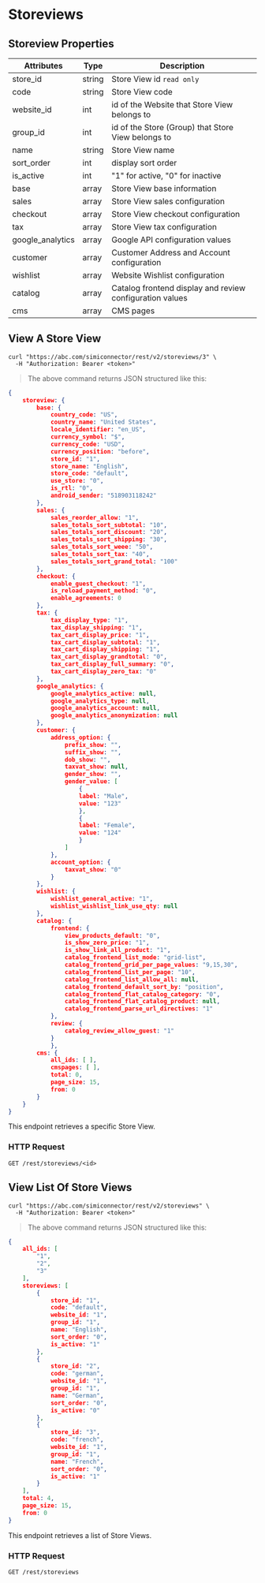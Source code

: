 # Storeviews

## Storeview Properties

Attributes| Type| Description
--------- | ------- | -----------
store_id | string | Store View id <code>read only</code>
code | string | Store View code
website_id | int | id of the Website that Store View belongs to
group_id | int | id of the Store (Group) that Store View belongs to
name | string | Store View name
sort_order | int | display sort order
is_active | int | "1" for active, "0" for inactive
base | array | Store View base information
sales | array | Store View sales configuration
checkout | array | Store View checkout configuration
tax | array | Store View tax configuration
google_analytics | array | Google API configuration values
customer | array | Customer Address and Account configuration
wishlist | array | Website Wishlist configuration
catalog | array | Catalog frontend display and review configuration values
cms | array | CMS pages

## View A Store View

```shell
curl "https://abc.com/simiconnector/rest/v2/storeviews/3" \
  -H "Authorization: Bearer <token>"
```

> The above command returns JSON structured like this:

```json
{
	storeview: {
		base: {
			country_code: "US",
			country_name: "United States",
			locale_identifier: "en_US",
			currency_symbol: "$",
			currency_code: "USD",
			currency_position: "before",
			store_id: "1",
			store_name: "English",
			store_code: "default",
			use_store: "0",
			is_rtl: "0",
			android_sender: "518903118242"
		},
		sales: {
			sales_reorder_allow: "1",
			sales_totals_sort_subtotal: "10",
			sales_totals_sort_discount: "20",
			sales_totals_sort_shipping: "30",
			sales_totals_sort_weee: "50",
			sales_totals_sort_tax: "40",
			sales_totals_sort_grand_total: "100"
		},
		checkout: {
			enable_guest_checkout: "1",
			is_reload_payment_method: "0",
			enable_agreements: 0
		},
		tax: {
			tax_display_type: "1",
			tax_display_shipping: "1",
			tax_cart_display_price: "1",
			tax_cart_display_subtotal: "1",
			tax_cart_display_shipping: "1",
			tax_cart_display_grandtotal: "0",
			tax_cart_display_full_summary: "0",
			tax_cart_display_zero_tax: "0"
		},
		google_analytics: {
			google_analytics_active: null,
			google_analytics_type: null,
			google_analytics_account: null,
			google_analytics_anonymization: null
		},
		customer: {
			address_option: {
				prefix_show: "",
				suffix_show: "",
				dob_show: "",
				taxvat_show: null,
				gender_show: "",
				gender_value: [
					{
					label: "Male",
					value: "123"
					},
					{
					label: "Female",
					value: "124"
					}
				]
			},
			account_option: {
				taxvat_show: "0"
			}
		},
		wishlist: {
			wishlist_general_active: "1",
			wishlist_wishlist_link_use_qty: null
		},
		catalog: {
			frontend: {
				view_products_default: "0",
				is_show_zero_price: "1",
				is_show_link_all_product: "1",
				catalog_frontend_list_mode: "grid-list",
				catalog_frontend_grid_per_page_values: "9,15,30",
				catalog_frontend_list_per_page: "10",
				catalog_frontend_list_allow_all: null,
				catalog_frontend_default_sort_by: "position",
				catalog_frontend_flat_catalog_category: "0",
				catalog_frontend_flat_catalog_product: null,
				catalog_frontend_parse_url_directives: "1"
			},
			review: {
				catalog_review_allow_guest: "1"
			}
			},
		cms: {
			all_ids: [ ],
			cmspages: [ ],
			total: 0,
			page_size: 15,
			from: 0
		}
	}
}
```

This endpoint retrieves a specific Store View.

### HTTP Request

`GET /rest/storeviews/<id>`


## View List Of Store Views

```shell
curl "https://abc.com/simiconnector/rest/v2/storeviews" \
  -H "Authorization: Bearer <token>"
```

> The above command returns JSON structured like this:

```json
{
	all_ids: [
		"1",
		"2",
		"3"
	],
	storeviews: [
		{
			store_id: "1",
			code: "default",
			website_id: "1",
			group_id: "1",
			name: "English",
			sort_order: "0",
			is_active: "1"
		},
		{
			store_id: "2",
			code: "german",
			website_id: "1",
			group_id: "1",
			name: "German",
			sort_order: "0",
			is_active: "0"
		},
		{
			store_id: "3",
			code: "french",
			website_id: "1",
			group_id: "1",
			name: "French",
			sort_order: "0",
			is_active: "1"
		}
	],
	total: 4,
	page_size: 15,
	from: 0
}
```

This endpoint retrieves a list of Store Views.

### HTTP Request

`GET /rest/storeviews`


